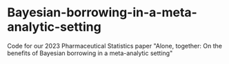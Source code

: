 # Bayesian-borrowing-in-a-meta-analytic-setting
Code for our 2023 Pharmaceutical Statistics paper "Alone, together: On the benefits of Bayesian borrowing in a meta-analytic setting"
